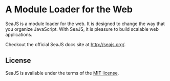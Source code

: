 
A Module Loader for the Web
===

SeaJS is a module loader for the web. It is designed to change the way that you
organize JavaScript. With SeaJS, it is pleasure to build scalable web
applications.

Checkout the official SeaJS docs site at <http://seajs.org/>.


## License

SeaJS is available under the terms of the [MIT license](http://seajs.org/MIT-LICENSE.txt).
